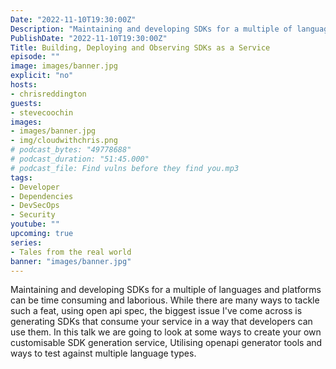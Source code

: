 ```yaml
---
Date: "2022-11-10T19:30:00Z"
Description: "Maintaining and developing SDKs for a multiple of languages and platforms can be time consuming and laborious. While there are many ways to tackle such a feat, using open api spec, the biggest issue I've come across is generating SDKs that consume your service in a way that developers can use them. In this talk we are going to look at some ways to create your own customisable SDK generation service, Utilising openapi generator tools and ways to test against multiple language types."
PublishDate: "2022-11-10T19:30:00Z"
Title: Building, Deploying and Observing SDKs as a Service
episode: ""
image: images/banner.jpg
explicit: "no"
hosts:
- chrisreddington
guests:
- stevecoochin
images:
- images/banner.jpg
- img/cloudwithchris.png
# podcast_bytes: "49778688"
# podcast_duration: "51:45.000"
# podcast_file: Find vulns before they find you.mp3
tags:
- Developer
- Dependencies
- DevSecOps
- Security
youtube: ""
upcoming: true
series:
- Tales from the real world
banner: "images/banner.jpg"
---
```

Maintaining and developing SDKs for a multiple of languages and platforms can be time consuming and laborious. While there are many ways to tackle such a feat, using open api spec, the biggest issue I've come across is generating SDKs that consume your service in a way that developers can use them. In this talk we are going to look at some ways to create your own customisable SDK generation service, Utilising openapi generator tools and ways to test against multiple language types.
